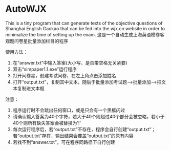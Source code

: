 # AutoWJX
This is a tiny program that can generate texts of the objective questions of Shanghai English Gaokao that can be fed into the wjx.cn website in order to minimalize the time of setting up the exam. 
这是一个自动生成上海英语模卷客观题问卷星批量添加栏目的程序

使用方法：
1. 在“answer.txt”中输入答案(大小写、是否带空格无关紧要)
2. 双击“simpaper1.1.exe”运行程序
3. 打开问卷星，创建考试问卷，在左上角点击添加姓名
4. 打开“output.txt”，复制其中文本，随后于批量添加考试题-->批量添加-->把文本复制进文本框

注意：
1. 程序运行时不会跳出任何窗口，或是只会有一个黑框闪过
2. 请确认输入答案为40个字符，若大于40个则超过40个部分会被忽略，若小于40个则所有缺失答案会被替换为'!'
3. 每次运行程序后，若“output.txt”不存在，程序会自行创建“output.txt”；若“output.txt”存在，输出结果会覆盖“output.txt”的原有内容
4. 若找不到“answer.txt”，可在程序同路径下自行创建
